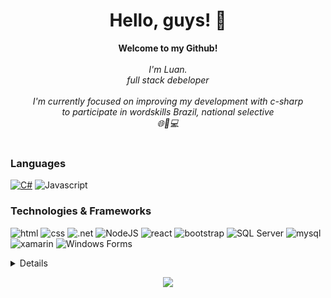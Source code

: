 <h1 align="center">Hello, guys! 👋</h1>

<p align="center">
    <b>Welcome to my Github!</b><br><br>
    <i>
        I'm Luan.<br>
        full stack debeloper<br><br>     
I'm currently focused on improving my development with c-sharp <br>
      to participate in wordskills Brazil, national selective <br>
        🌐📱💻
<br>
    </i><br>
    
   

### Languages

[![C#](https://img.shields.io/badge/C%23-black?style=for-the-badge&logo=c-sharp&logoColor=white)](https://github.com/luan-honorio) 
![Javascript](https://img.shields.io/badge/JavaScript-black?style=for-the-badge&logo=javascript&logoColor=F7DF1E)


### Technologies & Frameworks
![html](https://img.shields.io/badge/HTML-black?style=for-the-badge&logo=html5&logoColor=white)
![css](https://img.shields.io/badge/CSS-black?&style=for-the-badge&logo=css3&logoColor=white)
![.net](https://img.shields.io/badge/.NET-black?style=for-the-badge&logo=.net&logoColor=white)
![NodeJS](https://img.shields.io/badge/node-black?style=for-the-badge&logo=Node.js)
![react](https://img.shields.io/badge/React-black?style=for-the-badge&logo=react&logoColor=61DAFB)
![bootstrap](https://img.shields.io/badge/Bootstrap-black?style=for-the-badge&logo=bootstrap&logoColor=white)
![SQL Server](https://img.shields.io/badge/SQL_Server-black?style=for-the-badge&logo=microsoft-sql-server&logoColor=white)
![ mysql](https://img.shields.io/badge/MySQL-black?style=for-the-badge&logo=mysql&logoColor=white)
![xamarin](https://img.shields.io/badge/Xamarin-black?style=for-the-badge&logo=xamarin&logoColor=white)
![Windows Forms](https://img.shields.io/badge/Windows_Forms-black?style=for-the-badge&logo=windows&logoColor=white)



<details>
<p align="center">
  <a href="https://github.com/luan-honorio">
    <img src="http://github-profile-summary-cards.vercel.app/api/cards/profile-details?username=luan-honorio&theme=transparent" />
  </a>
  <a href="https://github.com/luan-honorio">
    <img src="https://github-readme-streak-stats.herokuapp.com/?user=luan-honorio&hide_border=true&card_width=338&theme=transparent" />
  </a>
  <a href="https://github.com/luan-honorio">
    <img src="http://github-profile-summary-cards.vercel.app/api/cards/stats?username=luan-honorio&theme=transparent" />
  </a>
</p>
</details>

<p align="center">
  <a href="https://github.com/luan-honorio">
    <img src="https://komarev.com/ghpvc/?username=luan-honorio&color=blue&style=flat)" />
  </a>
</p>

